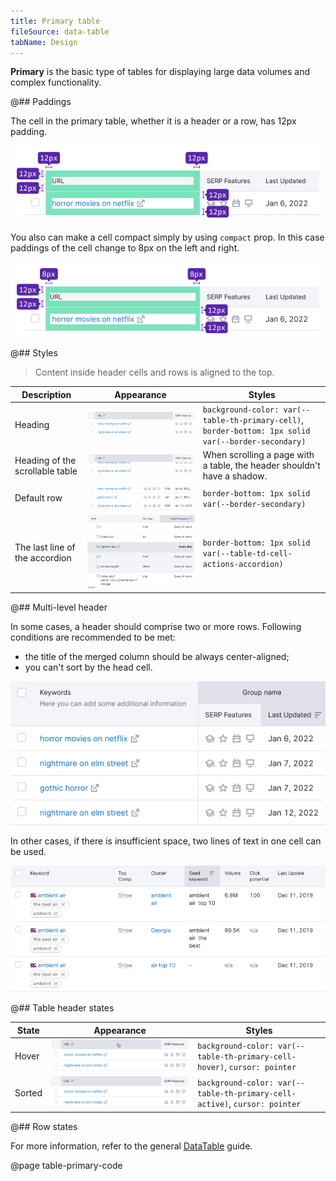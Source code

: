 ```yaml
---
title: Primary table
fileSource: data-table
tabName: Design
---
```


**Primary** is the basic type of tables for displaying large data volumes and complex functionality.

@## Paddings

The cell in the primary table, whether it is a header or a row, has 12px padding.

![](static/primary-paddings.png)

You also can make a cell compact simply by using `compact` prop. In this case paddings of the cell change to 8px on the left and right.

![](static/primary-compact-paddings.png)

@## Styles

> Content inside header cells and rows is aligned to the top.

| Description                     | Appearance                                | Styles                                                                        |
| ------------------------------- | ----------------------------------------- | ----------------------------------------------------------------------------- |
| Heading                         | ![](static/th-styles.png)        | `background-color: var(--table-th-primary-cell)`, `border-bottom: 1px solid var(--border-secondary)` |
| Heading of the scrollable table | ![](static/th-styles-scroll.png) | When scrolling a page with a table, the header shouldn't have a shadow.      |
| Default row                     | ![](static/td-default.png)      | `border-bottom: 1px solid var(--border-secondary)`                                   |
| The last line of the accordion  | ![](static/accordion.png)  | `border-bottom: 1px solid var(--table-td-cell-actions-accordion)`                                   |

@## Multi-level header

In some cases, a header should comprise two or more rows. Following conditions are recommended to be met:

- the title of the merged column should be always center-aligned;
- you can't sort by the head cell.

![](static/two-row-head.png)

In other cases, if there is insufficient space, two lines of text in one cell can be used.

![](static/two-row-name-head.png)

@## Table header states

| State  | Appearance                         | Styles                                                |
| ------ | ---------------------------------- | ----------------------------------------------------- |
| Hover  | ![](static/th-hover.png)   | `background-color: var(--table-th-primary-cell-hover)`, `cursor: pointer` |
| Sorted | ![](static/th-styles.png) | `background-color: var(--table-th-primary-cell-active)`, `cursor: pointer` |

@## Row states

For more information, refer to the general [DataTable](/table-group/data-table/#a1c3dd) guide.

@page table-primary-code
